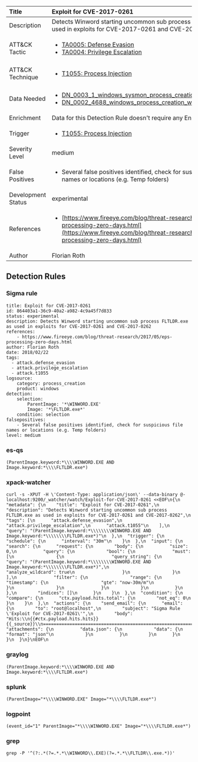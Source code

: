 | Title                | Exploit for CVE-2017-0261                                                                                                                                                 |
|:---------------------|:------------------------------------------------------------------------------------------------------------------------------------------------------------|
| Description          | Detects Winword starting uncommon sub process FLTLDR.exe as used in exploits for CVE-2017-0261 and CVE-2017-0262                                                                                                                                           |
| ATT&amp;CK Tactic    |  <ul><li>[TA0005: Defense Evasion](https://attack.mitre.org/tactics/TA0005)</li><li>[TA0004: Privilege Escalation](https://attack.mitre.org/tactics/TA0004)</li></ul>  |
| ATT&amp;CK Technique | <ul><li>[T1055: Process Injection](https://attack.mitre.org/techniques/T1055)</li></ul>  |
| Data Needed          | <ul><li>[DN_0003_1_windows_sysmon_process_creation](../Data_Needed/DN_0003_1_windows_sysmon_process_creation.md)</li><li>[DN_0002_4688_windows_process_creation_with_commandline](../Data_Needed/DN_0002_4688_windows_process_creation_with_commandline.md)</li></ul>  |
| Enrichment           |  Data for this Detection Rule doesn't require any Enrichments.  |
| Trigger              | <ul><li>[T1055: Process Injection](../Triggers/T1055.md)</li></ul>  |
| Severity Level       | medium |
| False Positives      | <ul><li>Several false positives identified, check for suspicious file names or locations (e.g. Temp folders)</li></ul>  |
| Development Status   | experimental |
| References           | <ul><li>[https://www.fireeye.com/blog/threat-research/2017/05/eps-processing-zero-days.html](https://www.fireeye.com/blog/threat-research/2017/05/eps-processing-zero-days.html)</li></ul>  |
| Author               | Florian Roth |


## Detection Rules

### Sigma rule

```
title: Exploit for CVE-2017-0261
id: 864403a1-36c9-40a2-a982-4c9a45f7d833
status: experimental
description: Detects Winword starting uncommon sub process FLTLDR.exe as used in exploits for CVE-2017-0261 and CVE-2017-0262
references:
    - https://www.fireeye.com/blog/threat-research/2017/05/eps-processing-zero-days.html
author: Florian Roth
date: 2018/02/22
tags:
  - attack.defense_evasion
  - attack.privilege_escalation
  - attack.t1055
logsource:
    category: process_creation
    product: windows
detection:
    selection:
        ParentImage: '*\WINWORD.EXE'
        Image: '*\FLTLDR.exe*'
    condition: selection
falsepositives:
    - Several false positives identified, check for suspicious file names or locations (e.g. Temp folders)
level: medium

```





### es-qs
    
```
(ParentImage.keyword:*\\\\WINWORD.EXE AND Image.keyword:*\\\\FLTLDR.exe*)
```


### xpack-watcher
    
```
curl -s -XPUT -H \'Content-Type: application/json\' --data-binary @- localhost:9200/_watcher/watch/Exploit-for-CVE-2017-0261 <<EOF\n{\n  "metadata": {\n    "title": "Exploit for CVE-2017-0261",\n    "description": "Detects Winword starting uncommon sub process FLTLDR.exe as used in exploits for CVE-2017-0261 and CVE-2017-0262",\n    "tags": [\n      "attack.defense_evasion",\n      "attack.privilege_escalation",\n      "attack.t1055"\n    ],\n    "query": "(ParentImage.keyword:*\\\\\\\\WINWORD.EXE AND Image.keyword:*\\\\\\\\FLTLDR.exe*)"\n  },\n  "trigger": {\n    "schedule": {\n      "interval": "30m"\n    }\n  },\n  "input": {\n    "search": {\n      "request": {\n        "body": {\n          "size": 0,\n          "query": {\n            "bool": {\n              "must": [\n                {\n                  "query_string": {\n                    "query": "(ParentImage.keyword:*\\\\\\\\WINWORD.EXE AND Image.keyword:*\\\\\\\\FLTLDR.exe*)",\n                    "analyze_wildcard": true\n                  }\n                }\n              ],\n              "filter": {\n                "range": {\n                  "timestamp": {\n                    "gte": "now-30m/m"\n                  }\n                }\n              }\n            }\n          }\n        },\n        "indices": []\n      }\n    }\n  },\n  "condition": {\n    "compare": {\n      "ctx.payload.hits.total": {\n        "not_eq": 0\n      }\n    }\n  },\n  "actions": {\n    "send_email": {\n      "email": {\n        "to": "root@localhost",\n        "subject": "Sigma Rule \'Exploit for CVE-2017-0261\'",\n        "body": "Hits:\\n{{#ctx.payload.hits.hits}}{{_source}}\\n================================================================================\\n{{/ctx.payload.hits.hits}}",\n        "attachments": {\n          "data.json": {\n            "data": {\n              "format": "json"\n            }\n          }\n        }\n      }\n    }\n  }\n}\nEOF\n
```


### graylog
    
```
(ParentImage.keyword:*\\\\WINWORD.EXE AND Image.keyword:*\\\\FLTLDR.exe*)
```


### splunk
    
```
(ParentImage="*\\\\WINWORD.EXE" Image="*\\\\FLTLDR.exe*")
```


### logpoint
    
```
(event_id="1" ParentImage="*\\\\WINWORD.EXE" Image="*\\\\FLTLDR.exe*")
```


### grep
    
```
grep -P '^(?:.*(?=.*.*\\WINWORD\\.EXE)(?=.*.*\\FLTLDR\\.exe.*))'
```



